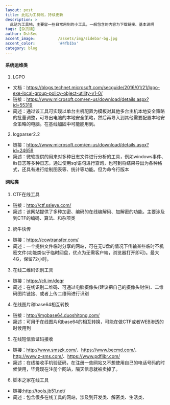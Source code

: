 ```yaml
---
layout: post
title: 此贴为工具帖，持续更新
description: >
  此贴为工具帖，主要留一些日常用到的小工具，一般包含的内容为下载链接、基本说明
tags: [杂货铺]
author: DshSec
accent_image:          /assets/img/sidebar-bg.jpg
accent_color:          '#4fb1ba'
category: blog
---
```

#### 系统运维类

1. LGPO
+ 文档：<https://blogs.technet.microsoft.com/secguide/2016/01/21/lgpo-exe-local-group-policy-object-utility-v1-0/>  
+ 链接：<https://www.microsoft.com/en-us/download/details.aspx?id=55319>  
+ 简述：通过该工具可实现以单台主机配置为模板对其他多台主机本地安全策略的批量调整，可导出电脑的本地安全策略，然后再导入到其他需要配置本地安全策略的电脑。在基线加固中可能能用到。    
2. logparser2.2  
+ 链接：<https://www.microsoft.com/en-us/download/details.aspx?id=24659>    
+ 简述：微软提供的用来对多种日志文件进行分析的工具，例如windows事件、iis日志等多种日志，通过使用sql语句进行查询，也可到将结果导出为各种格式，还具有进行绘制图表等、统计等功能。但为命令行版本    

#### 网站类

1. CTF在线工具
+ 链接：<http://ctf.ssleye.com/>  
+ 简述：该网站提供了多种加密、编码的在线编解码、加解密的功能。主要涉及到CTF的编码、算法、和杂项类  
2. 奶牛快传
+ 链接：<https://cowtransfer.com/>    
+ 简述：一个提供文件临时分享的网站，可在无U盘的情况下传输某些临时不机密文件(功能类似于临时网盘，优点为无需客户端，浏览器打开即可)。最大4G，保留72小时。  
3. 在线二维码识别工具  
+ 链接：<https://cli.im/deqr>  
+ 简述：在线识别二维码、可通过电脑摄像头(建议把自己的摄像头封住)、二维码图片链接、或者上传二维码进行识别  
4. 在线图片和base64相互转换
+ 链接：<http://imgbase64.duoshitong.com/>  
+ 简述：可用于在线图片和base64的相互转换，可能在做CTF或者WEB渗透的时候用到  
5. 在线短信验证码接收  
+ 链接：<http://www.smszk.com/>、<https://www.becmd.com/>、<http://www.z-sms.com/>、<https://www.pdflibr.com/>  
+ 简述：在线接收手机验证码，在注册一些网站又不想使用自己的电话号码的时候使用，毕竟现在注册个网站，隔天信息就被卖掉了。   
6. 脚本之家在线工具  
+ 链接:<http://tools.jb51.net/>  
+ 简述：包含很多在线工具的网站，涉及到开发类、解密类、生活类、  
